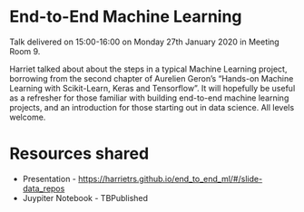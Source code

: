 # End-to-End Machine Learning 
Talk delivered on 15:00-16:00 on Monday 27th January 2020 in Meeting Room 9.

Harriet talked about  about the steps in a typical Machine Learning project, borrowing from the second chapter of Aurelien Geron’s “Hands-on Machine Learning with Scikit-Learn, Keras and Tensorflow”. 
It will hopefully be useful as a refresher for those familiar with building end-to-end machine learning projects, and an introduction for those starting out in data science. All levels welcome.

# Resources shared 
* Presentation - https://harrietrs.github.io/end_to_end_ml/#/slide-data_repos
* Juypiter Notebook - TBPublished 
